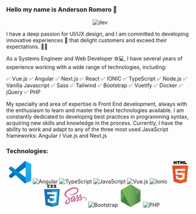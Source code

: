 ### Hello my name is Anderson Romero 👋

<p align="center">
 <img alt="dev" width="400px" src="https://anderson-romero-web.web.app/assets/img/gray-laptop-computer-showing-html-codes-in-shallow-focus-160107-scaled.jpg" />
</p>


I have a deep passion for UI/UX design, and I am committed to developing innovative experiences 🦾 that delight customers and exceed their expectations. 🤝🏻

As a Systems Engineer and Web Developer ⚙️💻, I have several years of experience working with a wide range of technologies, including:

✅ Vue.js
✅ Angular
✅ Next.js
✅ React
✅ IONIC
✅ TypeScript
✅ Node.js
✅ Vanilla Javascript
✅ Sass
✅ Tailwind
✅ Bootstrap
✅ Vuetify
✅ Docker
✅ jQuery
✅ PHP

My specialty and area of expertise is Front End development, always with the enthusiasm to learn and master the best technologies available. I am constantly dedicated to developing best practices in programming syntax, acquiring new skills and knowledge in the process. Currently, I have the ability to work and adapt to any of the three most used JavaScript frameworks: Angular / Vue.js and Next.js


### Technologies:

<p align="center">
  <img alt="Visual Studio Code" width="60px" src="https://raw.githubusercontent.com/github/explore/80688e429a7d4ef2fca1e82350fe8e3517d3494d/topics/visual-studio-code/visual-studio-code.png" />
<img alt="Angular" width="70px" src="https://anderson-romero-web.web.app/assets/img/skills/angular-new-logo.gif" />
<img alt="TypeScript" width="60px" src="https://anderson-romero-web.web.app/assets/img/skills/typescript.png" />
<img alt="JavaScript" width="60px" src="https://anderson-romero-web.web.app/assets/img/skills/javascript.png" />
<img alt="Vue.js" width="60px" src="https://anderson-romero-web.web.app/assets/img/skills/vue.png" />
<img alt="Ionic" width="60px" src="https://anderson-romero-web.web.app/assets/img/skills/ionic.png" />
<img alt="HTML5" width="60px" src="https://raw.githubusercontent.com/github/explore/80688e429a7d4ef2fca1e82350fe8e3517d3494d/topics/html/html.png" />
<img alt="CSS3" width="60px" src="https://raw.githubusercontent.com/github/explore/80688e429a7d4ef2fca1e82350fe8e3517d3494d/topics/css/css.png" />
<img alt="Sass" width="60px" src="https://raw.githubusercontent.com/github/explore/80688e429a7d4ef2fca1e82350fe8e3517d3494d/topics/sass/sass.png" />
<img alt="Bootstrap" width="60px" src="https://anderson-romero-web.web.app/assets/img/skills/bootstrap.png" />
<img alt="Node.js" width="60px" src="https://raw.githubusercontent.com/github/explore/80688e429a7d4ef2fca1e82350fe8e3517d3494d/topics/nodejs/nodejs.png" />
<img alt="PHP" width="120px" src="https://raw.githubusercontent.com/jmnote/z-icons/master/svg/php.svg" />
</p>



<br />
<br />

<!--
**andersonar12/andersonar12** is a ✨ _special_ ✨ repository because its `README.md` (this file) appears on your GitHub profile.

Here are some ideas to get you started:

- 🔭 I’m currently working on ...
- 🌱 I’m currently learning ...
- 👯 I’m looking to collaborate on ...
- 🤔 I’m looking for help with ...
- 💬 Ask me about ...
- 📫 How to reach me: ...
- 😄 Pronouns: ...
- ⚡ Fun fact: ...
-->
